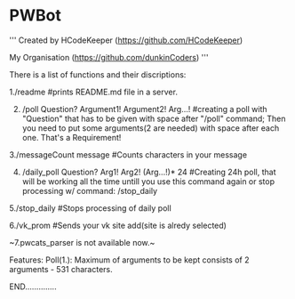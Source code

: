 # PWBot
'''
Created by HCodeKeeper (https://github.com/HCodeKeeper)

My Organisation (https://github.com/dunkinCoders)
'''

There is a list of functions and their discriptions:

1./readme #prints README.md file in a server.

2. /poll Question? Argument1! Argument2! Arg...! #creating a poll with "Question" that has to be given with space after "/poll" command; Then you need to put some arguments(2 are needed) with space after each one. That's a Requirement!

3./messageCount message   #Counts characters in your message

4. /daily_poll Question? Arg1! Arg2! (Arg...!)* 24 #Creating 24h poll, that will be working all the time untill you use this command again or stop processing w/ command: /stop_daily

5./stop_daily #Stops processing of daily poll

6./vk_prom #Sends your vk site add(site is alredy selected)

~7.pwcats_parser is not available now.~


Features:
Poll(1.):
        Maximum of arguments to be kept consists of 2 arguments - 531 characters. 





END..............
